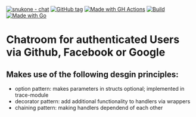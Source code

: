 
[![snukone - chat](https://img.shields.io/static/v1?label=snukone&message=chat&color=blue&logo=github)](https://github.com/snukone/chat "Go to GitHub repo")
[![GitHub tag](https://img.shields.io/github/tag/snukone/chat?include_prereleases=&sort=semver&color=blue)](https://github.com/snukone/chat/releases/)
[![Made with GH Actions](https://img.shields.io/badge/CI-GitHub_Actions-blue?logo=github-actions&logoColor=white)](https://github.com/features/actions "Go to GitHub Actions homepage")
[![Build](https://github.com/snukone/chat/actions/workflows/build.yml/badge.svg)](https://github.com/snukone/chat/actions/workflows/build.yml)
[![Made with Go](https://img.shields.io/badge/Go-1.18-blue?logo=go&logoColor=white)](https://golang.org "Go to Go homepage")
# Chatroom for authenticated Users via Github, Facebook or Google

## Makes use of the following desgin principles:
- option pattern: makes parameters in structs optional; implemented in trace-module
- decorator pattern: add additional functionality to handlers via wrappers
- chaining pattern: making handlers dependend of each other